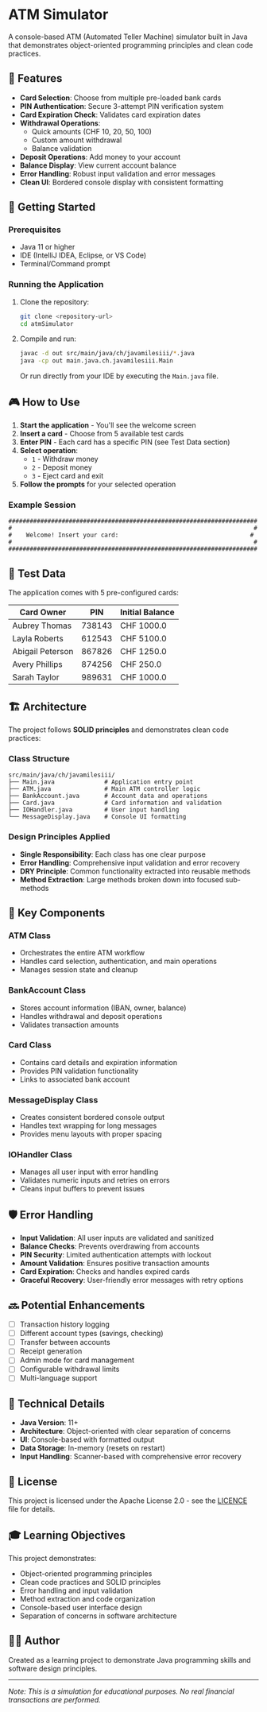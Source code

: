 # ATM Simulator

A console-based ATM (Automated Teller Machine) simulator built in Java that demonstrates object-oriented programming principles and clean code practices.

## 🏧 Features

- **Card Selection**: Choose from multiple pre-loaded bank cards
- **PIN Authentication**: Secure 3-attempt PIN verification system
- **Card Expiration Check**: Validates card expiration dates
- **Withdrawal Operations**:
    - Quick amounts (CHF 10, 20, 50, 100)
    - Custom amount withdrawal
    - Balance validation
- **Deposit Operations**: Add money to your account
- **Balance Display**: View current account balance
- **Error Handling**: Robust input validation and error messages
- **Clean UI**: Bordered console display with consistent formatting

## 🚀 Getting Started

### Prerequisites

- Java 11 or higher
- IDE (IntelliJ IDEA, Eclipse, or VS Code)
- Terminal/Command prompt

### Running the Application

1. Clone the repository:
   ```bash
   git clone <repository-url>
   cd atmSimulator
   ```

2. Compile and run:
   ```bash
   javac -d out src/main/java/ch/javamilesiii/*.java
   java -cp out main.java.ch.javamilesiii.Main
   ```

   Or run directly from your IDE by executing the `Main.java` file.

## 🎮 How to Use

1. **Start the application** - You'll see the welcome screen
2. **Insert a card** - Choose from 5 available test cards
3. **Enter PIN** - Each card has a specific PIN (see Test Data section)
4. **Select operation**:
    - `1` - Withdraw money
    - `2` - Deposit money
    - `3` - Eject card and exit
5. **Follow the prompts** for your selected operation

### Example Session

```
######################################################################
#                                                                    #
#    Welcome! Insert your card:                                     #
#                                                                    #
######################################################################
```

## 🧪 Test Data

The application comes with 5 pre-configured cards:

| Card Owner      | PIN    | Initial Balance |
|----------------|--------|----------------|
| Aubrey Thomas  | 738143 | CHF 1000.0     |
| Layla Roberts  | 612543 | CHF 5100.0     |
| Abigail Peterson | 867826 | CHF 1250.0   |
| Avery Phillips | 874256 | CHF 250.0      |
| Sarah Taylor   | 989631 | CHF 1000.0     |

## 🏗️ Architecture

The project follows **SOLID principles** and demonstrates clean code practices:

### Class Structure

```
src/main/java/ch/javamilesiii/
├── Main.java              # Application entry point
├── ATM.java               # Main ATM controller logic
├── BankAccount.java       # Account data and operations
├── Card.java              # Card information and validation
├── IOHandler.java         # User input handling
└── MessageDisplay.java    # Console UI formatting
```

### Design Principles Applied

- **Single Responsibility**: Each class has one clear purpose
- **Error Handling**: Comprehensive input validation and error recovery
- **DRY Principle**: Common functionality extracted into reusable methods
- **Method Extraction**: Large methods broken down into focused sub-methods

## 🔧 Key Components

### ATM Class
- Orchestrates the entire ATM workflow
- Handles card selection, authentication, and main operations
- Manages session state and cleanup

### BankAccount Class
- Stores account information (IBAN, owner, balance)
- Handles withdrawal and deposit operations
- Validates transaction amounts

### Card Class
- Contains card details and expiration information
- Provides PIN validation functionality
- Links to associated bank account

### MessageDisplay Class
- Creates consistent bordered console output
- Handles text wrapping for long messages
- Provides menu layouts with proper spacing

### IOHandler Class
- Manages all user input with error handling
- Validates numeric inputs and retries on errors
- Cleans input buffers to prevent issues

## 🛡️ Error Handling

- **Input Validation**: All user inputs are validated and sanitized
- **Balance Checks**: Prevents overdrawing from accounts
- **PIN Security**: Limited authentication attempts with lockout
- **Amount Validation**: Ensures positive transaction amounts
- **Card Expiration**: Checks and handles expired cards
- **Graceful Recovery**: User-friendly error messages with retry options

## 🔜 Potential Enhancements

- [ ] Transaction history logging
- [ ] Different account types (savings, checking)
- [ ] Transfer between accounts
- [ ] Receipt generation
- [ ] Admin mode for card management
- [ ] Configurable withdrawal limits
- [ ] Multi-language support

## 📝 Technical Details

- **Java Version**: 11+
- **Architecture**: Object-oriented with clear separation of concerns
- **UI**: Console-based with formatted output
- **Data Storage**: In-memory (resets on restart)
- **Input Handling**: Scanner-based with comprehensive error recovery

## 📄 License

This project is licensed under the Apache License 2.0 - see the [LICENCE](LICENCE) file for details.

## 🎓 Learning Objectives

This project demonstrates:
- Object-oriented programming principles
- Clean code practices and SOLID principles
- Error handling and input validation
- Method extraction and code organization
- Console-based user interface design
- Separation of concerns in software architecture

## 👨‍💻 Author

Created as a learning project to demonstrate Java programming skills and software design principles.

---

*Note: This is a simulation for educational purposes. No real financial transactions are performed.*